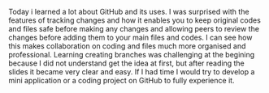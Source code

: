 Today i learned a lot about GitHub and its uses. I was surprised with the features of tracking changes and how it enables you to keep
original codes and files safe before making any changes and allowing peers to review the changes before adding them to your main files and codes.
I can see how this makes collaboration on coding and files much more organised and professional. Learning creating branches was challenging at the begining because
I did not understand get the idea at first, but after reading the slides it became very clear and easy.
If I had time I would try to develop a mini application or a coding project on GitHub to fully experience it.
